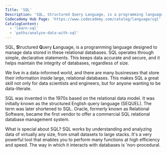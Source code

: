 ```yaml
---
Title: 'SQL'
Description: 'SQL, Structured Query Language, is a programming language designed to manage data stored in these relational databases. SQL operates through simple, declarative statements. This keeps data accurate and secure, and it helps maintain the integrity of databases, regardless of size. We live in a data-informed world, and there are many businesses that store their information inside large, relational databases. This makes SQL a great skill not only for data scientists and engineers, but for anyone wanting to be data-literate.'
Codecademy Hub Page: 'https://www.codecademy.com/catalog/language/sql'
CatalogContent:
  - 'learn-sql'
  - 'paths/analyze-data-with-sql'
---
```


SQL, **S**tructured **Q**uery **L**anguage, is a programming language designed to manage data stored in these relational databases. SQL operates through simple, declarative statements. This keeps data accurate and secure, and it helps maintain the integrity of databases, regardless of size.

We live in a data-informed world, and there are many businesses that store their information inside large, relational databases. This makes SQL a great skill not only for data scientists and engineers, but for anyone wanting to be data-literate.

SQL was invented in the 1970s based on the relational data model. It was initially known as the structured English query language (SEQUEL). The term was later shortened to SQL. Oracle, formerly known as Relational Software, became the first vendor to offer a commercial SQL relational database management system.

What is special about SQL?
SQL works by understanding and analyzing data of virtually any size, from small datasets to large stacks. It's a very powerful tool that enables you to perform many functions at high efficiency and speed. The way in which it interacts with databases is 'non-procedural.
